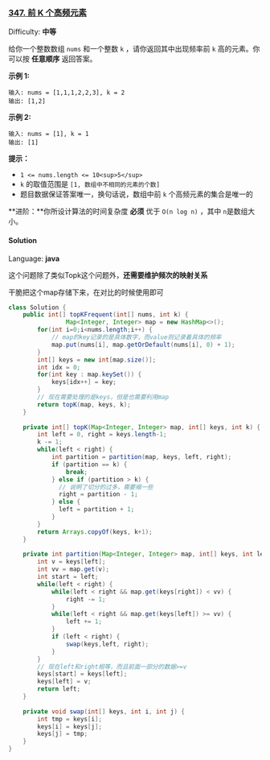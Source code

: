 ### [347\. 前 K 个高频元素](https://leetcode-cn.com/problems/top-k-frequent-elements/)

Difficulty: **中等**


给你一个整数数组 `nums` 和一个整数 `k` ，请你返回其中出现频率前 `k` 高的元素。你可以按 **任意顺序** 返回答案。

**示例 1:**

```
输入: nums = [1,1,1,2,2,3], k = 2
输出: [1,2]
```

**示例 2:**

```
输入: nums = [1], k = 1
输出: [1]
```

**提示：**

*   `1 <= nums.length <= 10<sup>5</sup>`
*   `k` 的取值范围是 `[1, 数组中不相同的元素的个数]`
*   题目数据保证答案唯一，换句话说，数组中前 `k` 个高频元素的集合是唯一的

**进阶：**你所设计算法的时间复杂度 **必须** 优于 `O(n log n)` ，其中 `n`是数组大小。


#### Solution

Language: **java**



这个问题除了类似Topk这个问题外，**还需要维护频次的映射关系**

干脆把这个map存储下来，在对比的时候使用即可

```java
class Solution {
    public int[] topKFrequent(int[] nums, int k) {
				Map<Integer, Integer> map = new HashMap<>();
      	for(int i=0;i<nums.length;i++) {
          	// map的key记录的是具体数字，而value则记录着具体的频率
          	map.put(nums[i], map.getOrDefault(nums[i], 0) + 1);
        }
      	int[] keys = new int[map.size()];
      	int idx = 0;
      	for(int key : map.keySet()) {
          	keys[idx++] = key;
        }
      	// 现在需要处理的是keys，但是也需要利用map
      	return topK(map, keys, k);
    }
  
  	private int[] topK(Map<Integer, Integer> map, int[] keys, int k) {
      	int left = 0, right = keys.length-1;
      	k -= 1;
      	while(left < right) {
          	int partition = partition(map, keys, left, right);
          	if (partition == k) {
              	break;
            } else if (partition > k) {
              // 说明了切分的过多，需要缩一些
              right = partition - 1;
            } else {
              left = partition + 1;
            }
        }
      	return Arrays.copyOf(keys, k+1);
    }
  
  	private int partition(Map<Integer, Integer> map, int[] keys, int left, int right) {
      	int v = keys[left];
      	int vv = map.get(v);
      	int start = left;
      	while(left < right) {
          	while(left < right && map.get(keys[right]) < vv) {
              	right -= 1;
            }
          	while(left < right && map.get(keys[left]) >= vv) {
              	left += 1;
            }
          	if (left < right) {
              	swap(keys,left, right);
            }
        }
      	// 现在left和right相等，而且前面一部分的数据>=v
      	keys[start] = keys[left];
      	keys[left] = v;
      	return left;
    }
  
  	private void swap(int[] keys, int i, int j) {
      	int tmp = keys[i];
      	keys[i] = keys[j];
      	keys[j] = tmp;
    }
}
```